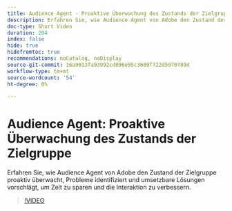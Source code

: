 ```yaml
---
title: Audience Agent - Proaktive Überwachung des Zustands der Zielgruppe
description: Erfahren Sie, wie Audience Agent von Adobe den Zustand der Zielgruppe proaktiv überwacht, Probleme identifiziert und umsetzbare Lösungen vorschlägt, um Zeit zu sparen und die Interaktion zu verbessern.
doc-type: Short Video
duration: 204
index: false
hide: true
hidefromtoc: true
recommendations: noCatalog, noDisplay
source-git-commit: 16a9013fa93992cd896e95c3689f722d5970789d
workflow-type: tm+mt
source-wordcount: '54'
ht-degree: 0%

---
```



# Audience Agent: Proaktive Überwachung des Zustands der Zielgruppe

Erfahren Sie, wie Audience Agent von Adobe den Zustand der Zielgruppe proaktiv überwacht, Probleme identifiziert und umsetzbare Lösungen vorschlägt, um Zeit zu sparen und die Interaktion zu verbessern.

<!-- 62_S653_3442539_203_audience-agent-proactive-audience-health-monitoring -->
>[!VIDEO](https://video.tv.adobe.com/v/3458303/?learn=on&enablevpops=true)
